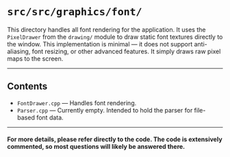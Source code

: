 # `src/src/graphics/font/`

This directory handles all font rendering for the application. It uses the `PixelDrawer` from the `drawing/` module to draw static font textures directly to the window. This implementation is minimal — it does not support anti-aliasing, font resizing, or other advanced features. It simply draws raw pixel maps to the screen.

---

## Contents

- `FontDrawer.cpp` — Handles font rendering.
- `Parser.cpp` — Currently empty. Intended to hold the parser for file-based font data.

---

#### For more details, please refer directly to the code. The code is extensively commented, so most questions will likely be answered there.
